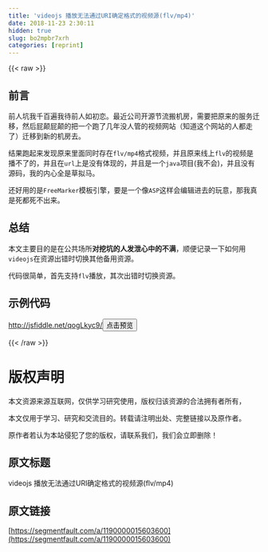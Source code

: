 ```yaml
---
title: 'videojs 播放无法通过URI确定格式的视频源(flv/mp4)' 
date: 2018-11-23 2:30:11
hidden: true
slug: bo2mpbr7xrh
categories: [reprint]
---
```


{{< raw >}}
<h2 id="articleHeader0">&#x524D;&#x8A00;</h2><p>&#x524D;&#x4EBA;&#x5751;&#x6211;&#x5343;&#x767E;&#x904D;&#x6211;&#x5F85;&#x524D;&#x4EBA;&#x5982;&#x521D;&#x604B;&#x3002;&#x6700;&#x8FD1;&#x516C;&#x53F8;&#x5F00;&#x6E90;&#x8282;&#x6D41;&#x642C;&#x673A;&#x623F;&#xFF0C;&#x9700;&#x8981;&#x628A;&#x539F;&#x6765;&#x7684;&#x670D;&#x52A1;&#x8FC1;&#x79FB;&#xFF0C;&#x7136;&#x540E;&#x5C41;&#x98A0;&#x5C41;&#x98A0;&#x7684;&#x628A;&#x4E00;&#x4E2A;&#x8DD1;&#x4E86;&#x51E0;&#x5E74;&#x6CA1;&#x4EBA;&#x7BA1;&#x7684;&#x89C6;&#x9891;&#x7F51;&#x7AD9;&#xFF08;&#x77E5;&#x9053;&#x8FD9;&#x4E2A;&#x7F51;&#x7AD9;&#x7684;&#x4EBA;&#x90FD;&#x8D70;&#x4E86;&#xFF09;&#x8FC1;&#x79FB;&#x5230;&#x65B0;&#x7684;&#x673A;&#x623F;&#x53BB;&#x3002;</p><p>&#x7ED3;&#x679C;&#x8DD1;&#x8D77;&#x6765;&#x53D1;&#x73B0;&#x539F;&#x6765;&#x91CC;&#x9762;&#x540C;&#x65F6;&#x5B58;&#x5728;<code>flv/mp4</code>&#x683C;&#x5F0F;&#x89C6;&#x9891;&#xFF0C;&#x5E76;&#x4E14;&#x539F;&#x6765;&#x7EBF;&#x4E0A;<code>flv</code>&#x7684;&#x89C6;&#x9891;&#x662F;&#x64AD;&#x4E0D;&#x4E86;&#x7684;&#xFF0C;&#x5E76;&#x4E14;&#x5728;<code>url</code>&#x4E0A;&#x662F;&#x6CA1;&#x6709;&#x4F53;&#x73B0;&#x7684;&#xFF0C;&#x5E76;&#x4E14;&#x662F;&#x4E00;&#x4E2A;<code>java</code>&#x9879;&#x76EE;(&#x6211;&#x4E0D;&#x4F1A;)&#xFF0C;&#x5E76;&#x4E14;&#x6CA1;&#x6709;&#x6E90;&#x7801;&#xFF0C;&#x6211;&#x7684;&#x5185;&#x5FC3;&#x5168;&#x662F;&#x8349;&#x62DF;&#x9A6C;&#x3002;</p><p>&#x8FD8;&#x597D;&#x7528;&#x7684;&#x662F;<code>FreeMarker</code>&#x6A21;&#x677F;&#x5F15;&#x64CE;&#xFF0C;&#x8981;&#x662F;&#x4E00;&#x4E2A;&#x50CF;<code>ASP</code>&#x8FD9;&#x6837;&#x4F1A;&#x7F16;&#x8F91;&#x8FDB;&#x53BB;&#x7684;&#x73A9;&#x610F;&#xFF0C;&#x90A3;&#x6211;&#x771F;&#x662F;&#x6B7B;&#x90FD;&#x6B7B;&#x4E0D;&#x51FA;&#x6765;&#x3002;</p><h2 id="articleHeader1">&#x603B;&#x7ED3;</h2><p>&#x672C;&#x6587;&#x4E3B;&#x8981;&#x76EE;&#x7684;&#x662F;&#x5728;&#x516C;&#x5171;&#x573A;&#x6240;<strong>&#x5BF9;&#x6316;&#x5751;&#x7684;&#x4EBA;&#x53D1;&#x6CC4;&#x5FC3;&#x4E2D;&#x7684;&#x4E0D;&#x6EE1;</strong>&#xFF0C;&#x987A;&#x4FBF;&#x8BB0;&#x5F55;&#x4E00;&#x4E0B;&#x5982;&#x4F55;&#x7528;<code>videojs</code>&#x5728;&#x8D44;&#x6E90;&#x51FA;&#x9519;&#x65F6;&#x5207;&#x6362;&#x5176;&#x4ED6;&#x5907;&#x7528;&#x8D44;&#x6E90;&#x3002;</p><p>&#x4EE3;&#x7801;&#x5F88;&#x7B80;&#x5355;&#xFF0C;&#x9996;&#x5148;&#x652F;&#x6301;<code>flv</code>&#x64AD;&#x653E;&#xFF0C;&#x5176;&#x6B21;&#x51FA;&#x9519;&#x65F6;&#x5207;&#x6362;&#x8D44;&#x6E90;&#x3002;</p><h2 id="articleHeader2">&#x793A;&#x4F8B;&#x4EE3;&#x7801;</h2><p><a href="http://jsfiddle.net/qogLkyc9/" rel="nofollow noreferrer" target="_blank">http://jsfiddle.net/qogLkyc9/</a><button class="btn btn-xs btn-default ml10 preview" data-url="qogLkyc9/" data-typeid="0">&#x70B9;&#x51FB;&#x9884;&#x89C8;</button></p>
{{< /raw >}}

# 版权声明
本文资源来源互联网，仅供学习研究使用，版权归该资源的合法拥有者所有，

本文仅用于学习、研究和交流目的。转载请注明出处、完整链接以及原作者。

原作者若认为本站侵犯了您的版权，请联系我们，我们会立即删除！

## 原文标题
videojs 播放无法通过URI确定格式的视频源(flv/mp4)

## 原文链接
[https://segmentfault.com/a/1190000015603600](https://segmentfault.com/a/1190000015603600)

